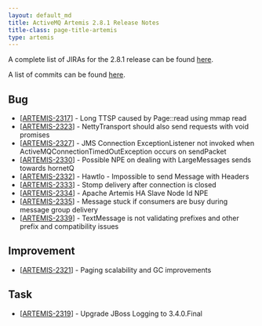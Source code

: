 ```yaml
---
layout: default_md
title: ActiveMQ Artemis 2.8.1 Release Notes
title-class: page-title-artemis
type: artemis
---
```


A complete list of JIRAs for the 2.8.1 release can be found [here](https://issues.apache.org/jira/secure/ReleaseNote.jspa?projectId=12315920&version=12345432).

A list of commits can be found [here](commit-report-2.8.1).

## Bug

*   [[ARTEMIS-2317](https://issues.apache.org/jira/browse/ARTEMIS-2317)] - Long TTSP caused by Page::read using mmap read
*   [[ARTEMIS-2323](https://issues.apache.org/jira/browse/ARTEMIS-2323)] - NettyTransport should also send requests with void promises
*   [[ARTEMIS-2327](https://issues.apache.org/jira/browse/ARTEMIS-2327)] - JMS Connection ExceptionListener not invoked when ActiveMQConnectionTimedOutException occurs on sendPacket
*   [[ARTEMIS-2330](https://issues.apache.org/jira/browse/ARTEMIS-2330)] - Possible NPE on dealing with LargeMessages sends towards hornetQ
*   [[ARTEMIS-2332](https://issues.apache.org/jira/browse/ARTEMIS-2332)] - HawtIo - Impossible to send Message with Headers
*   [[ARTEMIS-2333](https://issues.apache.org/jira/browse/ARTEMIS-2333)] - Stomp delivery after connection is closed
*   [[ARTEMIS-2334](https://issues.apache.org/jira/browse/ARTEMIS-2334)] - Apache Artemis HA Slave Node Id NPE
*   [[ARTEMIS-2335](https://issues.apache.org/jira/browse/ARTEMIS-2335)] - Message stuck if consumers are busy during message group delivery
*   [[ARTEMIS-2339](https://issues.apache.org/jira/browse/ARTEMIS-2339)] - TextMessage is not validating prefixes and other prefix and compatibility issues

## Improvement

*   [[ARTEMIS-2321](https://issues.apache.org/jira/browse/ARTEMIS-2321)] - Paging scalability and GC improvements

## Task

*   [[ARTEMIS-2319](https://issues.apache.org/jira/browse/ARTEMIS-2319)] - Upgrade JBoss Logging to 3.4.0.Final

